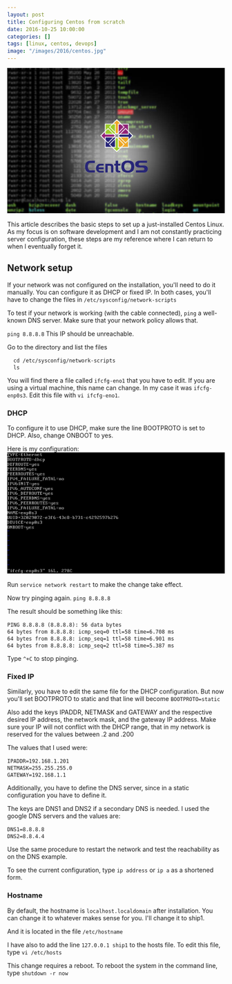 ```yaml
---
layout: post
title: Configuring Centos from scratch
date: 2016-10-25 10:00:00
categories: []
tags: [linux, centos, devops]
image: "/images/2016/centos.jpg"
---
```


![centos](/images/2016/centos.jpg)

This article describes the basic steps to set up a just-installed Centos Linux. As my focus is on software development and I am not constantly practicing server configuration, these steps are my reference where I can return to when I eventually forget it.

## Network setup

If your network was not configured on the installation, you'll need to do it manually. You can configure it as DHCP or fixed IP. In both cases, you'll have to change the files in
`/etc/sysconfig/network-scripts`

To test if your network is working (with the cable connected), `ping` a well-known DNS server. Make sure that your network policy allows that.

`ping 8.8.8.8`
This IP should be unreachable.

Go to the directory and list the files

```
  cd /etc/sysconfig/network-scripts
  ls
```

You will find there a file called `ifcfg-eno1` that you have to edit. If you are using a virtual machine, this name can change. In my case it was `ifcfg-enp0s3`. Edit this file with `vi ifcfg-eno1`.

### DHCP

To configure it to use DHCP, make sure the line BOOTPROTO is set to DHCP. Also, change ONBOOT to yes.

Here is my configuration:
![centos7-ifcgf](/images/2016/Centos7_ifcfg-eno1.png)

Run `service network restart` to make the change take effect.

Now try pinging again.
`ping 8.8.8.8`

The result should be something like this:

```
PING 8.8.8.8 (8.8.8.8): 56 data bytes
64 bytes from 8.8.8.8: icmp_seq=0 ttl=58 time=6.708 ms
64 bytes from 8.8.8.8: icmp_seq=1 ttl=58 time=6.901 ms
64 bytes from 8.8.8.8: icmp_seq=2 ttl=58 time=5.387 ms
```

Type `^+C` to stop pinging.

### Fixed IP

Similarly, you have to edit the same file for the DHCP configuration. But now you'll set BOOTPROTO to static and that line will become `BOOTPROTO=static`

Also add the keys IPADDR, NETMASK and GATEWAY and the respective desired IP address, the network mask, and the gateway IP address. Make sure your IP will not conflict with the DHCP range, that in my network is reserved for the values between .2 and .200

The values that I used were:

```
IPADDR=192.168.1.201
NETMASK=255.255.255.0
GATEWAY=192.168.1.1
```

Additionally, you have to define the DNS server, since in a static configuration you have to define it.

The keys are DNS1 and DNS2 if a secondary DNS is needed. I used the google DNS servers and the values are:

```
DNS1=8.8.8.8
DNS2=8.8.4.4
```

Use the same procedure to restart the network and test the reachability as on the DNS example.

To see the current configuration, type `ip address` or `ip a` as a shortened form.

### Hostname

By default, the hostname is `localhost.localdomain` after installation. You can change it to whatever makes sense for you. I'll change it to ship1.

And it is located in the file `/etc/hostname`

I have also to add the line `127.0.0.1 ship1` to the hosts file. To edit this file, type `vi /etc/hosts`

This change requires a reboot. To reboot the system in the command line, type `shutdown -r now`
